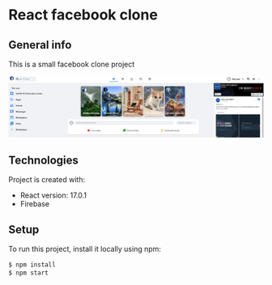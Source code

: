 # React facebook clone

## General info
This is a small facebook clone project

![image](https://raw.githubusercontent.com/vutuantrung/react-facebook-clone/main/src/assets/images/imageBackground.jpg)
	
## Technologies
Project is created with:
* React version: 17.0.1
* Firebase
	
## Setup
To run this project, install it locally using npm:

```
$ npm install
$ npm start
```